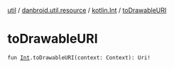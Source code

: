 [util](../../index.md) / [danbroid.util.resource](../index.md) / [kotlin.Int](index.md) / [toDrawableURI](./to-drawable-u-r-i.md)

# toDrawableURI

`fun `[`Int`](https://kotlinlang.org/api/latest/jvm/stdlib/kotlin/-int/index.html)`.toDrawableURI(context: Context): Uri!`